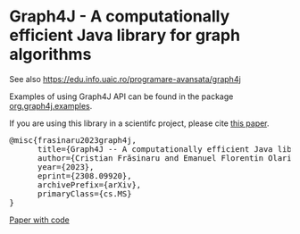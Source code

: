 # Graph4J - A computationally efficient Java library for graph algorithms
See also https://edu.info.uaic.ro/programare-avansata/graph4j

<!--
The package <a href="https://github.com/cfrasinaru/Graph4J/tree/main/src/main/java/org/graph4j/demo">org.graph4j.demo</a> contains comparisons with the well-known Java graph libraries JGraphT, JUNG and Google Guava.
-->

Examples of using Graph4J API can be found in the package <a href="https://github.com/cfrasinaru/Graph4J/tree/main/src/main/java/org/graph4j/examples">org.graph4j.examples</a>.

If you are using this library in a scientifc project, please cite <a href="https://arxiv.org/abs/2308.09920">this paper</a>.

<pre>
@misc{frasinaru2023graph4j,
      title={Graph4J -- A computationally efficient Java library for graph algorithms}, 
      author={Cristian Frăsinaru and Emanuel Florentin Olariu},
      year={2023},
      eprint={2308.09920},
      archivePrefix={arXiv},
      primaryClass={cs.MS}
}
</pre>

<a href="https://cs.paperswithcode.com/paper/graph4j-a-computationally-efficient-java"> Paper with code </a>
